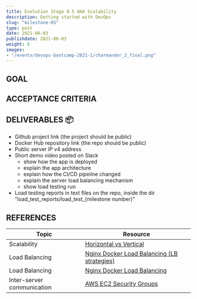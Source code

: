 ```yaml
---
title: Evolution Stage 0.5 AKA Scalability
description: Getting started with DevOps
slug: "milestone-05"
type: post
date: 2021-06-03
publishdate: 2021-06-03
weight: 6
images:
- "/events/devops-bootcamp-2021-1/charmander_2_final.png"
---
```



## GOAL


## ACCEPTANCE CRITERIA


## DELIVERABLES 📦
+ Github project link (the project should be public)
+ Docker Hub repository link (the repo should be public)
+ Public server IP v4 address
+ Short demo video posted on Slack
    + show how the app is deployed
    + explain the app architecture
    + explain how the CI/CD pipeline changed
    + explain the server load balancing mechanism
    + show load testing run
+ Load testing reports in text files on the repo, inside the dir "load_test_reports/load_test_{milestone number}"


## REFERENCES
| Topic |  Resource  |
| ----- | ---------- |
|Scalability|[Horizontal vs Vertical](https://www.section.io/blog/scaling-horizontally-vs-vertically/)|
|Load Balancing|[Nginx Docker Load Balancing (LB strategies)](https://levelup.gitconnected.com/nginx-load-balancing-and-using-with-docker-7e16c49f5d9)|
|Load Balancing|[Nginx Docker Load Balancing](https://towardsdatascience.com/sample-load-balancing-solution-with-docker-and-nginx-cf1ffc60e644)|
|Inter-server communication|[AWS EC2 Security Groups](https://docs.aws.amazon.com/AWSEC2/latest/UserGuide/security-group-rules-reference.html)|
